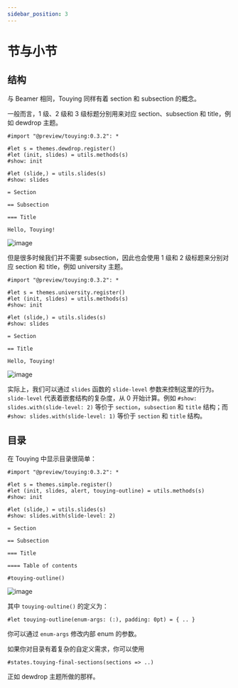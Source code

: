```yaml
---
sidebar_position: 3
---
```


# 节与小节

## 结构

与 Beamer 相同，Touying 同样有着 section 和 subsection 的概念。

一般而言，1 级、2 级和 3 级标题分别用来对应 section、subsection 和 title，例如 dewdrop 主题。

```typst
#import "@preview/touying:0.3.2": *

#let s = themes.dewdrop.register()
#let (init, slides) = utils.methods(s)
#show: init

#let (slide,) = utils.slides(s)
#show: slides

= Section

== Subsection

=== Title

Hello, Touying!
```

![image](https://github.com/touying-typ/touying/assets/34951714/1574e74d-25c1-418f-a84f-b974f42edae5)

但是很多时候我们并不需要 subsection，因此也会使用 1 级和 2 级标题来分别对应 section 和 title，例如 university 主题。

```typst
#import "@preview/touying:0.3.2": *

#let s = themes.university.register()
#let (init, slides) = utils.methods(s)
#show: init

#let (slide,) = utils.slides(s)
#show: slides

= Section

== Title

Hello, Touying!
```

![image](https://github.com/touying-typ/touying/assets/34951714/9dd77c98-9c08-4811-872e-092bbdebf394)

实际上，我们可以通过 `slides` 函数的 `slide-level` 参数来控制这里的行为。`slide-level` 代表着嵌套结构的复杂度，从 0 开始计算。例如 `#show: slides.with(slide-level: 2)` 等价于 `section`，`subsection` 和 `title` 结构；而 `#show: slides.with(slide-level: 1)` 等价于 `section` 和 `title` 结构。


## 目录

在 Touying 中显示目录很简单：

```typst
#import "@preview/touying:0.3.2": *

#let s = themes.simple.register()
#let (init, slides, alert, touying-outline) = utils.methods(s)
#show: init

#let (slide,) = utils.slides(s)
#show: slides.with(slide-level: 2)

= Section

== Subsection

=== Title

==== Table of contents

#touying-outline()
```

![image](https://github.com/touying-typ/touying/assets/34951714/3cc09550-d3cc-40c2-a315-22ca8173798f)

其中 `touying-oultine()` 的定义为：

```typst
#let touying-outline(enum-args: (:), padding: 0pt) = { .. }
```

你可以通过 `enum-args` 修改内部 enum 的参数。

如果你对目录有着复杂的自定义需求，你可以使用

```typst
#states.touying-final-sections(sections => ..)
```

正如 dewdrop 主题所做的那样。